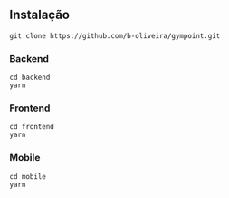 ## Instalação

```
git clone https://github.com/b-oliveira/gympoint.git
```

### Backend

```
cd backend
yarn

```

### Frontend

```
cd frontend
yarn
```

### Mobile

```
cd mobile
yarn
```
